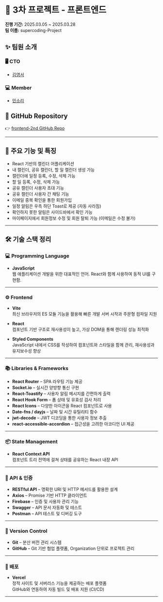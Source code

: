 # 📅 3차 프로젝트 - 프론트엔드

**진행 기간:** 2025.03.05 ~ 2025.03.28  
**팀 이름:** supercoding-Project

## ✨ 팀원 소개

### 🖥️ CTO
- [김영서](https://github.com/Youngseo26)

### 💻 Member
- [민소리](https://github.com/thyoop)

## 📁 GitHub Repository
👉 [frontend-2nd GitHub Repo](https://github.com/supercoding-Project/frontend-2nd)

---

## 📍 주요 기능 및 특징

- React 기반의 캘린더 어플리케이션
- 내 캘린더, 공유 캘린더, 할 일 캘린더 생성 가능
- 캘린더에 일정 등록, 수정, 삭제 가능
- 할 일 등록, 수정, 삭제 가능
- 공유 캘린더 사용자 초대 기능
- 공유 캘린더 사용자 간 채팅 기능
- 이메일 중복 확인을 통한 회원가입
- 일정 알림은 우측 하단 Toast로 제공 (자동 사라짐)
- 확인하지 못한 알림은 사이드바에서 확인 가능
- 마이페이지에서 회원정보 수정 및 회원 탈퇴 가능 (이메일은 수정 불가)

---

## 🛠️ 기술 스택 정리

### 💻 Programming Language

- **JavaScript**  
  웹 애플리케이션 개발을 위한 대표적인 언어. React와 함께 사용하여 동적 UI를 구현함.

---

### ⚙️ Frontend

- **Vite**  
  최신 브라우저의 ES 모듈 기능을 활용해 빠른 개발 서버 시작과 주문형 컴파일 지원

- **React**  
  컴포넌트 기반 구조로 재사용성이 높고, 가상 DOM을 통해 렌더링 성능 최적화

- **Styled Components**  
  JavaScript 내에서 CSS를 작성하여 컴포넌트와 스타일을 함께 관리, 재사용성과 유지보수성 향상

---

### 📚 Libraries & Frameworks

- **React Router** – SPA 라우팅 기능 제공  
- **Socket.io** – 실시간 양방향 통신 구현  
- **React-Toastify** – 사용자 알림 메시지를 간편하게 출력  
- **React Hook Form** – 폼 상태 및 유효성 검사 처리  
- **React Icons** – 다양한 아이콘을 React 컴포넌트로 사용  
- **Date-fns / dayjs** – 날짜 및 시간 유틸리티 함수  
- **jwt-decode** – JWT 디코딩을 통한 사용자 정보 추출  
- **react-accessible-accordion** – 접근성을 고려한 아코디언 UI 제공

---

### 📦 State Management

- **React Context API**  
  컴포넌트 트리 전역에 걸쳐 상태를 공유하는 React 내장 API

---

### 🔐 API & 인증

- **RESTful API** – 명확한 URI 및 HTTP 메서드를 활용한 설계  
- **Axios** – Promise 기반 HTTP 클라이언트  
- **Firebase** – 인증 및 사용자 관리 기능  
- **Swagger** – API 문서 자동화 및 테스트  
- **Postman** – API 테스트 및 디버깅 도구

---

### 🔁 Version Control

- **Git** – 분산 버전 관리 시스템  
- **GitHub** – Git 기반 협업 플랫폼, Organization 단위로 프로젝트 관리

---

### 🚀 배포

- **Vercel**  
  정적 사이트 및 서버리스 기능을 제공하는 배포 플랫폼  
  GitHub와 연동하여 자동 빌드 및 배포 지원 (CI/CD)

---
